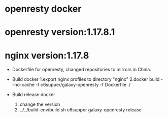 #   openresty docker
#   openresty version:1.17.8.1
#   nginx version:1.17.8

* Dockerfile for openresty, changed repositories to mirrors in China. 
       
* Build docker
    1.export nginx profiles to directory "nginx"
    2.docker build --no-cache -t c6supper/galaxy-openresty -f Dockerfile ./
    
* Build release docker
    1. change the version
    2. ../../build-env/build.sh c6supper galaxy-openresty release
